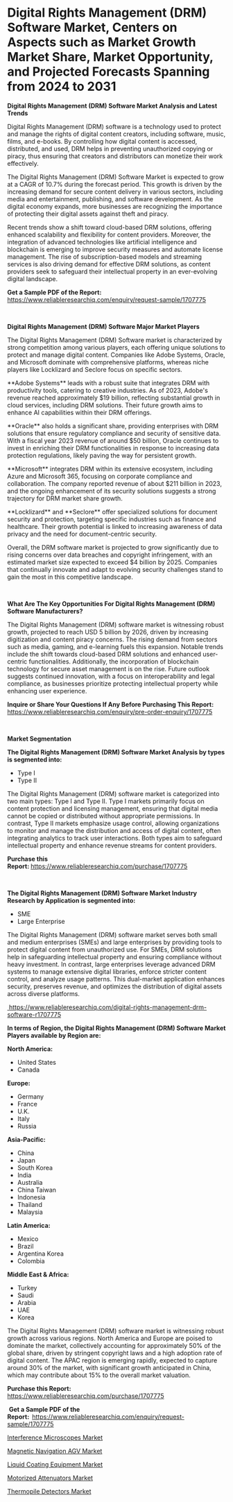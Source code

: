 <p><h1>Digital Rights Management (DRM) Software Market, Centers on Aspects such as Market Growth Market Share, Market Opportunity, and Projected Forecasts Spanning from 2024 to 2031</h1></p><p><strong>Digital Rights Management (DRM) Software Market Analysis and Latest Trends</strong></p>
<p><p>Digital Rights Management (DRM) software is a technology used to protect and manage the rights of digital content creators, including software, music, films, and e-books. By controlling how digital content is accessed, distributed, and used, DRM helps in preventing unauthorized copying or piracy, thus ensuring that creators and distributors can monetize their work effectively.</p><p>The Digital Rights Management (DRM) Software Market is expected to grow at a CAGR of 10.7% during the forecast period. This growth is driven by the increasing demand for secure content delivery in various sectors, including media and entertainment, publishing, and software development. As the digital economy expands, more businesses are recognizing the importance of protecting their digital assets against theft and piracy.</p><p>Recent trends show a shift toward cloud-based DRM solutions, offering enhanced scalability and flexibility for content providers. Moreover, the integration of advanced technologies like artificial intelligence and blockchain is emerging to improve security measures and automate license management. The rise of subscription-based models and streaming services is also driving demand for effective DRM solutions, as content providers seek to safeguard their intellectual property in an ever-evolving digital landscape.</p></p>
<p><strong>Get a Sample PDF of the Report:&nbsp;</strong> <a href="https://www.reliableresearchiq.com/enquiry/request-sample/1707775?utm_campaign=1102&utm_medium=2&utm_source=Github&utm_content=ia&utm_term=18122024&utm_id=digital-rights-management-drm-software">https://www.reliableresearchiq.com/enquiry/request-sample/1707775</a></p>
<p>&nbsp;</p>
<p><strong>Digital Rights Management (DRM) Software Major Market Players</strong></p>
<p><p>The Digital Rights Management (DRM) Software market is characterized by strong competition among various players, each offering unique solutions to protect and manage digital content. Companies like Adobe Systems, Oracle, and Microsoft dominate with comprehensive platforms, whereas niche players like Locklizard and Seclore focus on specific sectors.</p><p>**Adobe Systems** leads with a robust suite that integrates DRM with productivity tools, catering to creative industries. As of 2023, Adobe's revenue reached approximately $19 billion, reflecting substantial growth in cloud services, including DRM solutions. Their future growth aims to enhance AI capabilities within their DRM offerings.</p><p>**Oracle** also holds a significant share, providing enterprises with DRM solutions that ensure regulatory compliance and security of sensitive data. With a fiscal year 2023 revenue of around $50 billion, Oracle continues to invest in enriching their DRM functionalities in response to increasing data protection regulations, likely paving the way for persistent growth.</p><p>**Microsoft** integrates DRM within its extensive ecosystem, including Azure and Microsoft 365, focusing on corporate compliance and collaboration. The company reported revenue of about $211 billion in 2023, and the ongoing enhancement of its security solutions suggests a strong trajectory for DRM market share growth.</p><p>**Locklizard** and **Seclore** offer specialized solutions for document security and protection, targeting specific industries such as finance and healthcare. Their growth potential is linked to increasing awareness of data privacy and the need for document-centric security.</p><p>Overall, the DRM software market is projected to grow significantly due to rising concerns over data breaches and copyright infringement, with an estimated market size expected to exceed $4 billion by 2025. Companies that continually innovate and adapt to evolving security challenges stand to gain the most in this competitive landscape.</p></p>
<p>&nbsp;</p>
<p><strong>What Are The Key Opportunities For Digital Rights Management (DRM) Software Manufacturers?</strong></p>
<p><p>The Digital Rights Management (DRM) software market is witnessing robust growth, projected to reach USD 5 billion by 2026, driven by increasing digitization and content piracy concerns. The rising demand from sectors such as media, gaming, and e-learning fuels this expansion. Notable trends include the shift towards cloud-based DRM solutions and enhanced user-centric functionalities. Additionally, the incorporation of blockchain technology for secure asset management is on the rise. Future outlook suggests continued innovation, with a focus on interoperability and legal compliance, as businesses prioritize protecting intellectual property while enhancing user experience.</p></p>
<p><strong>Inquire or Share Your Questions If Any Before Purchasing This Report:</strong> <a href="https://www.reliableresearchiq.com/enquiry/pre-order-enquiry/1707775?utm_campaign=1102&utm_medium=2&utm_source=Github&utm_content=ia&utm_term=18122024&utm_id=digital-rights-management-drm-software">https://www.reliableresearchiq.com/enquiry/pre-order-enquiry/1707775</a></p>
<p>&nbsp;</p>
<p><strong>Market Segmentation</strong></p>
<p><strong>The Digital Rights Management (DRM) Software Market Analysis by types is segmented into:</strong></p>
<p><ul><li>Type I</li><li>Type II</li></ul></p>
<p><p>The Digital Rights Management (DRM) software market is categorized into two main types: Type I and Type II. Type I markets primarily focus on content protection and licensing management, ensuring that digital media cannot be copied or distributed without appropriate permissions. In contrast, Type II markets emphasize usage control, allowing organizations to monitor and manage the distribution and access of digital content, often integrating analytics to track user interactions. Both types aim to safeguard intellectual property and enhance revenue streams for content providers.</p></p>
<p><strong>Purchase this Report:&nbsp;</strong><a href="https://www.reliableresearchiq.com/purchase/1707775?utm_campaign=1102&utm_medium=2&utm_source=Github&utm_content=ia&utm_term=18122024&utm_id=digital-rights-management-drm-software">https://www.reliableresearchiq.com/purchase/1707775</a></p>
<p>&nbsp;</p>
<p><strong>The Digital Rights Management (DRM) Software Market Industry Research by Application is segmented into:</strong></p>
<p><ul><li>SME</li><li>Large Enterprise</li></ul></p>
<p><p>The Digital Rights Management (DRM) software market serves both small and medium enterprises (SMEs) and large enterprises by providing tools to protect digital content from unauthorized use. For SMEs, DRM solutions help in safeguarding intellectual property and ensuring compliance without heavy investment. In contrast, large enterprises leverage advanced DRM systems to manage extensive digital libraries, enforce stricter content control, and analyze usage patterns. This dual-market application enhances security, preserves revenue, and optimizes the distribution of digital assets across diverse platforms.</p></p>
<p><a href="https://www.reliableresearchiq.com/digital-rights-management-drm-software-r1707775?utm_campaign=1102&utm_medium=2&utm_source=Github&utm_content=ia&utm_term=18122024&utm_id=digital-rights-management-drm-software">&nbsp;https://www.reliableresearchiq.com/digital-rights-management-drm-software-r1707775</a></p>
<p><strong>In terms of Region, the Digital Rights Management (DRM) Software Market Players available by Region are:</strong></p>
<p>
    <p> <strong> North America: </strong>
        <ul>
            <li>United States</li>
            <li>Canada</li>
        </ul>
        </p> 
    <p> <strong> Europe: </strong>
        <ul>
            <li>Germany</li>
            <li>France</li>
            <li>U.K.</li>
            <li>Italy</li>
            <li>Russia</li>
        </ul>
        </p> 
    <p> <strong> Asia-Pacific: </strong>
        <ul>
            <li>China</li>
            <li>Japan</li>
            <li>South Korea</li>
            <li>India</li>
            <li>Australia</li>
            <li>China Taiwan</li>
            <li>Indonesia</li>
            <li>Thailand</li>
            <li>Malaysia</li>
        </ul>
        </p> 
    <p> <strong> Latin America: </strong>
        <ul>
            <li>Mexico</li>
            <li>Brazil</li>
            <li>Argentina Korea</li>
            <li>Colombia</li>
        </ul>
        </p> 
    <p> <strong> Middle East & Africa: </strong>
        <ul>
            <li>Turkey</li>
            <li>Saudi</li>
            <li>Arabia</li>
            <li>UAE</li>
            <li>Korea</li>
        </ul>
    </p>
    </p>
<p><p>The Digital Rights Management (DRM) software market is witnessing robust growth across various regions. North America and Europe are poised to dominate the market, collectively accounting for approximately 50% of the global share, driven by stringent copyright laws and a high adoption rate of digital content. The APAC region is emerging rapidly, expected to capture around 30% of the market, with significant growth anticipated in China, which may contribute about 15% to the overall market valuation. </p></p>
<p><strong>Purchase this Report: </strong><a href="https://www.reliableresearchiq.com/purchase/1707775?utm_campaign=1102&utm_medium=2&utm_source=Github&utm_content=ia&utm_term=18122024&utm_id=digital-rights-management-drm-software">https://www.reliableresearchiq.com/purchase/1707775</a></p>
<p>&nbsp;<strong>Get a Sample PDF of the Report:&nbsp;&nbsp;</strong><a href="https://www.reliableresearchiq.com/enquiry/request-sample/1707775?utm_campaign=1102&utm_medium=2&utm_source=Github&utm_content=ia&utm_term=18122024&utm_id=digital-rights-management-drm-software">https://www.reliableresearchiq.com/enquiry/request-sample/1707775</a></p>
<p><strong></strong></p>
<p><p><a href="https://www.linkedin.com/pulse/interference-microscopesmarketinsightsmarketsizeandgrowthprospectswithanestimatedcagrof107from2024to2031-lesmf?utm_campaign=1102&utm_medium=2&utm_source=Github&utm_content=ia&utm_term=18122024&utm_id=digital-rights-management-drm-software">Interference Microscopes Market</a></p><p><a href="https://www.linkedin.com/pulse/magnetic-navigation-agv-market-size-forecast-2024-2031-cagr-c0ife?utm_campaign=1102&utm_medium=2&utm_source=Github&utm_content=ia&utm_term=18122024&utm_id=digital-rights-management-drm-software">Magnetic Navigation AGV Market</a></p><p><a href="https://www.linkedin.com/pulse/liquid-coating-equipment-market-growth-study-projects-future-2wvze?utm_campaign=1102&utm_medium=2&utm_source=Github&utm_content=ia&utm_term=18122024&utm_id=digital-rights-management-drm-software">Liquid Coating Equipment Market</a></p><p><a href="https://www.linkedin.com/pulse/forecasts-motorized-attenuators-market-anticipated-82-cagr-zncbe?utm_campaign=1102&utm_medium=2&utm_source=Github&utm_content=ia&utm_term=18122024&utm_id=digital-rights-management-drm-software">Motorized Attenuators Market</a></p><p><a href="https://www.linkedin.com/pulse/thermopile-detectors-market-segmentation-applications-types-ykloe?utm_campaign=1102&utm_medium=2&utm_source=Github&utm_content=ia&utm_term=18122024&utm_id=digital-rights-management-drm-software">Thermopile Detectors Market</a></p></p>